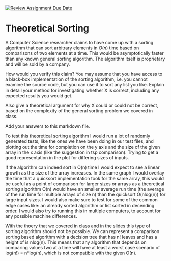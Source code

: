 [![Review Assignment Due Date](https://classroom.github.com/assets/deadline-readme-button-24ddc0f5d75046c5622901739e7c5dd533143b0c8e959d652212380cedb1ea36.svg)](https://classroom.github.com/a/9YUeXH71)
# Theoretical Sorting

A Computer Science researcher claims to have come up with a sorting algorithm
that can sort arbitrary elements in $O(n)$ time based on comparisons of two
elements at a time. This would be asymptotically faster than any known general
sorting algorithm. The algorithm itself is proprietary and will be sold by a
company.

How would you verify this claim? You may assume that you have access to a
black-box implementation of the sorting algorithm, i.e. you cannot examine the
source code, but you can use it to sort any list you like. Explain in detail
your method for investigating whether X is correct, including any expected
results you would get.

Also give a theoretical argument for why X could or could not be correct, based
on the complexity of the general sorting problem we covered in class.

Add your answers to this markdown file.


To test this theoretical sorting algorithm I would run a lot of randomly generated tests, like the ones we have been doing in our test files, and plotting out the time for completion on the y axis and the size of the given array in the x axis (like the suggestion in tsp comparison). Trying to get a good representation in the plot for differing sizes of inputs.

If the algorithm can indeed sort in O(n) time I would expect to see a linear growth as the size of the array increases. In the same graph I would overlay the time that a quicksort implementation took for the same array, this would be useful as a point of comparison for larger sizes or arrays as a theoretical sorting algorithm O(n) would have an smaller average run time (the average of the run time for multiple arrays of size n) than the quicksort O(nlog(n)) for large input sizes. I would also make sure to test for some of the common edge cases like: an already sorted algorithm or list sorted in decending order. I would also try to running this in multiple computers, to account for any possible machine differences. 


With the thoery that we covered in class and in the slides this type of sorting algorithm should not be possible. We can represent a comparison sorting based algorithm with a decision tree that has n! leaves and has a height of is nlog(n). This means that any algorithm that depends on comparing values two at a time will have at least a worst case scenario of log(n!) = n*log(n), which is not compatible with the given O(n).
